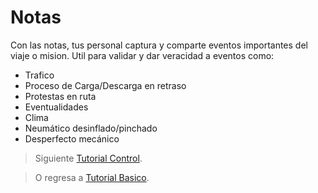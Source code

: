 # Notas

Con las notas, tus personal captura y comparte eventos importantes del viaje o mision. Util para validar y dar veracidad a eventos como:

 - Trafico
 - Proceso de Carga/Descarga en retraso 
 - Protestas en ruta
 - Eventualidades 
 - Clima
 - Neumático desinflado/pinchado
 - Desperfecto mecánico

> Siguiente [Tutorial Control](/v1/web-app/basico/notas.html).

> O regresa a [Tutorial Basico](/v1/web-app/basico/notas.html).
<!--stackedit_data:
eyJoaXN0b3J5IjpbMTQ1OTc2MDc0OSwyMDQzMTYzNTk4LC0yMD
M5MzQ1NzU1LDE0Nzk3NDI3NDddfQ==
-->